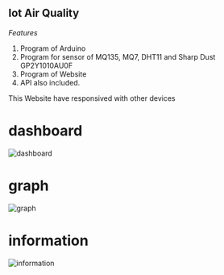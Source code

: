 ## Iot Air Quality ##
 
 *Features*
 1. Program of Arduino
 2. Program for sensor of MQ135, MQ7, DHT11 and Sharp Dust GP2Y1010AU0F
 3. Program of Website
 4. API also included.


This Website have responsived with other devices
# dashboard
![dashboard](https://github.com/ridwanz1508/Iot_Air_Quality/assets/134186848/5403d202-507a-4dd2-8ecd-e1bc9bb8def1)

# graph
![graph](https://github.com/ridwanz1508/Iot_Air_Quality/assets/134186848/5e56c43d-0088-49a6-b4d0-1cac6839f9f6)

# information
![information](https://github.com/ridwanz1508/Iot_Air_Quality/assets/134186848/359d8faf-871f-45dc-98a3-e836f0b1683b)


